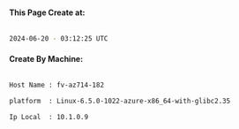 
   
#### This Page Create at:

```bash

2024-06-20 - 03:12:25 UTC

```

#### Create By Machine:

```bash

Host Name : fv-az714-182

platform  : Linux-6.5.0-1022-azure-x86_64-with-glibc2.35

Ip Local  : 10.1.0.9

```

